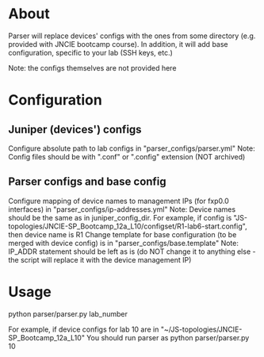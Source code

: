 About
=====

Parser will replace devices' configs with the ones from some directory (e.g. provided with JNCIE bootcamp course). 
In addition, it will add base configuration, specific to your lab (SSH keys, etc.)

Note: the configs themselves are not provided here


Configuration
=============

Juniper (devices') configs
--------------------------
Configure absolute path to lab configs in "parser_configs/parser.yml"
    Note: Config files should be with ".conf" or ".config" extension (NOT archived)

Parser configs and base config
------------------------------
Configure mapping of device names to management IPs (for fxp0.0 interfaces) in "parser_configs/ip-addresses.yml"
    Note: Device names should be the same as in juniper_config_dir. For example, if config is "JS-topologies/JNCIE-SP_Bootcamp_12a_L10/configset/R1-lab6-start.config", then device name is R1
Change template for base configuration (to be merged with device config) is in "parser_configs/base.template"
    Note: IP_ADDR statement should be left as is (do NOT change it to anything else - the script will replace it with the device management IP)  


Usage
=====

python parser/parser.py lab_number

For example, if device configs for lab 10 are in
"~/JS-topologies/JNCIE-SP_Bootcamp_12a_L10"
You should run parser as 
python parser/parser.py 10
